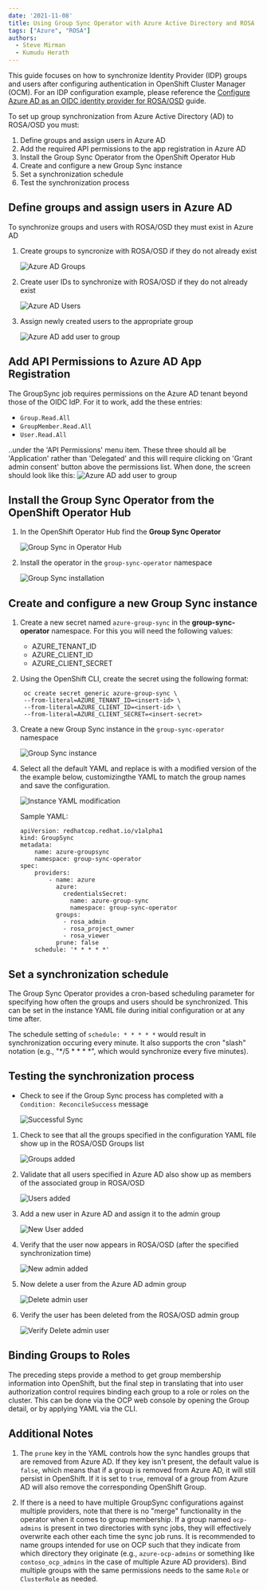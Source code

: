 ```yaml
---
date: '2021-11-08'
title: Using Group Sync Operator with Azure Active Directory and ROSA
tags: ["Azure", "ROSA"]
authors:
  - Steve Mirman
  - Kumudu Herath
---
```


This guide focuses on how to synchronize Identity Provider (IDP) groups and users after configuring authentication in OpenShift Cluster Manager (OCM). For an IDP configuration example, please reference the [Configure Azure AD as an OIDC identity provider for ROSA/OSD](https://mobb.ninja/experts/idp/azuread/) guide.

To set up group synchronization from Azure Active Directory (AD) to ROSA/OSD you must:

1. Define groups and assign users in Azure AD
1. Add the required API permissions to the app registration in Azure AD
1. Install the Group Sync Operator from the OpenShift Operator Hub
1. Create and configure a new Group Sync instance
1. Set a synchronization schedule
1. Test the synchronization process

## Define groups and assign users in Azure AD ##

To synchronize groups and users with ROSA/OSD they must exist in Azure AD

1. Create groups to syncronize with ROSA/OSD if they do not already exist

    ![Azure AD Groups](./images/az-ad-grp.png)

1. Create user IDs to synchronize with ROSA/OSD if they do not already exist

    ![Azure AD Users](./images/az-ad-usr.png)

1. Assign newly created users to the appropriate group

    ![Azure AD add user to group](./images/az-ad-assign.png)

## Add API Permissions to Azure AD App Registration

The GroupSync job requires permissions on the Azure AD tenant beyond those of the OIDC IdP. For it to work, add the these entries:

- `Group.Read.All`
- `GroupMember.Read.All`
- `User.Read.All`

..under the 'API Permissions' menu item. These three should all be 'Application' rather than 'Delegated' and this will require clicking on 'Grant admin consent' button above the permissions list. When done, the screen should look like this:
    ![Azure AD add user to group](./images/grp-sync-api-perm.png)

## Install the Group Sync Operator from the OpenShift Operator Hub ##

1. In the OpenShift Operator Hub find the **Group Sync Operator**

    ![Group Sync in Operator Hub](./images/grp-sync-opr-hub.png)

1. Install the operator in the `group-sync-operator` namespace

    ![Group Sync installation](./images/grp-sync-opr-inst.png)

## Create and configure a new Group Sync instance ##

1. Create a new secret named `azure-group-sync` in the **group-sync-operator** namespace. For this you will need the following values:
    - AZURE_TENANT_ID
    - AZURE_CLIENT_ID
    - AZURE_CLIENT_SECRET

1. Using the OpenShift CLI, create the secret using the following format:

        oc create secret generic azure-group-sync \
        --from-literal=AZURE_TENANT_ID=<insert-id> \
        --from-literal=AZURE_CLIENT_ID=<insert-id> \
        --from-literal=AZURE_CLIENT_SECRET=<insert-secret>

1. Create a new Group Sync instance in the `group-sync-operator` namespace

    ![Group Sync instance](./images/grp-sync-instance.png)

1. Select all the default YAML and replace is with a modified version of the the example below, customizingthe YAML to match the group names and save the configuration.

    ![Instance YAML modification](./images/grp-sync-yaml.png)

    Sample YAML:
    ```
    apiVersion: redhatcop.redhat.io/v1alpha1
    kind: GroupSync
    metadata:
        name: azure-groupsync
        namespace: group-sync-operator
    spec:
        providers:
            - name: azure
              azure:
                credentialsSecret:
                  name: azure-group-sync
                  namespace: group-sync-operator
              groups:
                - rosa_admin
                - rosa_project_owner
                - rosa_viewer
              prune: false
        schedule: '* * * * *'
    ```

## Set a synchronization schedule ##

The Group Sync Operator provides a cron-based scheduling parameter for specifying how often the groups and users should be synchronized. This can be set in the instance YAML file during initial configuration or at any time after.

The schedule setting of `schedule: * * * * *` would result in synchronization occuring every minute. It also supports the cron "slash" notation (e.g., "*/5 * * * *", which would synchronize every five minutes).

## Testing the synchronization process ##

- Check to see if the Group Sync process has completed with a `Condition: ReconcileSuccess` message

    ![Successful Sync](./images/grp-sync-success.png)

1. Check to see that all the groups specified in the configuration YAML file show up in the ROSA/OSD Groups list

    ![Groups added](./images/grp-sync-success-grp.png)

1. Validate that all users specified in Azure AD also show up as members of the associated group in ROSA/OSD

    ![Users added](./images/grp-sync-success-usr.png)

1. Add a new user in Azure AD and assign it to the admin group

    ![New User added](./images/grp-sync-new-usr.png)

1. Verify that the user now appears in ROSA/OSD (after the specified synchronization time)

    ![New admin added](./images/grp-sync-new-admin.png)

1. Now delete a user from the Azure AD admin group

    ![Delete admin user](./images/grp-sync-del-admin.png)

1. Verify the user has been deleted from the ROSA/OSD admin group

    ![Verify Delete admin user](./images/grp-sync-verify-del-admin.png)

## Binding Groups to Roles

The preceding steps provide a method to get group membership information into OpenShift, but the final step in translating that into user authorization control requires binding each group to a role or roles on the cluster. This can be done via the OCP web console by opening the Group detail, or by applying YAML via the CLI.

## Additional Notes

1. The `prune` key in the YAML controls how the sync handles groups that are removed from Azure AD. If they key isn't present, the default value is `false`, which means that if a group is removed from Azure AD, it will still persist in OpenShift. If it is set to `true`, removal of a group from Azure AD will also remove the corresponding OpenShift Group.

1. If there is a need to have multiple GroupSync configurations against multiple providers, note that there is no "merge" functionality in the operator when it comes to group membership. If a group named `ocp-admins` is present in two directories with sync jobs, they will effectively overwrite each other each time the sync job runs. It is recommended to name groups intended for use on OCP such that they indicate from which directory they originate (e.g., `azure-ocp-admins` or something like `contoso_ocp_admins` in the case of multiple Azure AD providers). Bind multiple groups with the same permissions needs to the same `Role` or `ClusterRole` as needed.
